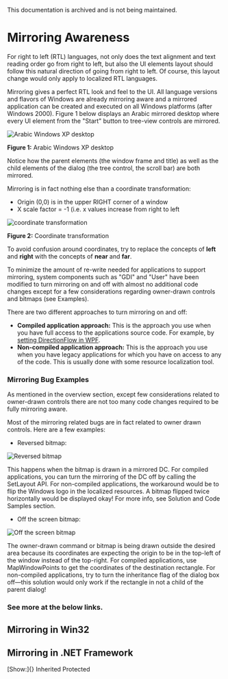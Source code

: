 This documentation is archived and is not being maintained.

# Mirroring Awareness

For right to left (RTL) languages, not only does the text alignment and text reading order go from right to left, but also the UI elements layout should follow this natural direction of going from right to left. Of course, this layout change would only apply to localized RTL languages.

Mirroring gives a perfect RTL look and feel to the UI. All language versions and flavors of Windows are already mirroring aware and a mirrored application can be created and executed on all Windows platforms (after Windows 2000). Figure 1 below displays an Arabic mirrored desktop where every UI element from the "Start" button to tree-view controls are mirrored.

![Arabic Windows XP desktop](https://i-msdn.sec.s-msft.com/dynimg/IC124125.jpg "Arabic Windows XP desktop") 

**Figure 1:** Arabic Windows XP desktop

Notice how the parent elements (the window frame and title) as well as the child elements of the dialog (the tree control, the scroll bar) are both mirrored.

Mirroring is in fact nothing else than a coordinate transformation:

-   Origin (0,0) is in the upper RIGHT corner of a window
-   X scale factor = -1 (i.e. x values increase from right to left

![coordinate transformation](https://i-msdn.sec.s-msft.com/dynimg/IC89955.jpg "coordinate transformation") 

**Figure 2:** Coordinate transformation

To avoid confusion around coordinates, try to replace the concepts of **left** and **right** with the concepts of **near** and **far**.

To minimize the amount of re-write needed for applications to support mirroring, system components such as "GDI" and "User" have been modified to turn mirroring on and off with almost no additional code changes except for a few considerations regarding owner-drawn controls and bitmaps (see Examples).

There are two different approaches to turn mirroring on and off:

-   **Compiled application approach:** This is the approach you use when you have full access to the applications source code. For example, by [setting DirectionFlow in WPF](https://msdn.microsoft.com/en-us/library/aa350685(v=vs.110).aspx).
-   **Non-compiled application approach:** This is the approach you use when you have legacy applications for which you have on access to any of the code. This is usually done with some resource localization tool.

### Mirroring Bug Examples

As mentioned in the overview section, except few considerations related to owner-drawn controls there are not too many code changes required to be fully mirroring aware.

Most of the mirroring related bugs are in fact related to owner drawn controls. Here are a few examples:

-   Reversed bitmap:

![Reversed bitmap](https://i-msdn.sec.s-msft.com/dynimg/IC163544.jpg "Reversed bitmap") 

This happens when the bitmap is drawn in a mirrored DC. For compiled applications, you can turn the mirroring of the DC off by calling the SetLayout API. For non-compiled applications, the workaround would be to flip the Windows logo in the localized resources. A bitmap flipped twice horizontally would be displayed okay! For more info, see Solution and Code Samples section.

-   Off the screen bitmap:

![Off the screen bitmap](https://i-msdn.sec.s-msft.com/dynimg/IC155140.jpg "Off the screen bitmap") 

The owner-drawn command or bitmap is being drawn outside the desired area because its coordinates are expecting the origin to be in the top-left of the window instead of the top-right. For compiled applications, use MapWindowPoints to get the coordinates of the destination rectangle. For non-compiled applications, try to turn the inheritance flag of the dialog box off—this solution would only work if the rectangle in not a child of the parent dialog!

### See more at the below links.

[](https://msdn.microsoft.com/en-us/library/mt691881)
## Mirroring in Win32

[](https://msdn.microsoft.com/en-us/library/mt691880)
## Mirroring in .NET Framework

[Show:]{} Inherited Protected
